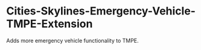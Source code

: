 # Cities-Skylines-Emergency-Vehicle-TMPE-Extension
Adds more emergency vehicle functionality to TMPE.

